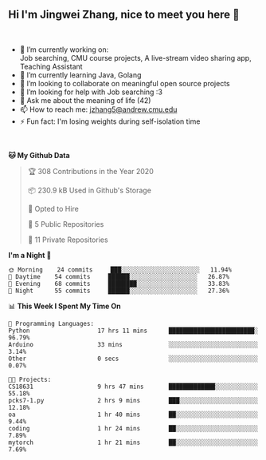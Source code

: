 Hi I'm Jingwei Zhang, nice to meet you here 👋
---
<br>


- 🔭 I’m currently working on: <br>
    Job searching, CMU course projects, A live-stream video sharing app, Teaching Assistant
- 🌱 I’m currently learning Java, Golang
- 👯 I’m looking to collaborate on meaningful open source projects
- 🤔 I’m looking for help with Job searching :3
- 💬 Ask me about the meaning of life (42)
- 📫 How to reach me: jzhang5@andrew.cmu.edu
- ⚡ Fun fact: I'm losing weights during self-isolation time
<br>


<!--START_SECTION:waka-->
**🐱 My Github Data** 

> 🏆 308 Contributions in the Year 2020
 > 
> 📦 230.9 kB Used in Github's Storage 
 > 
> 💼 Opted to Hire
 > 
> 📜 5 Public Repositories
 > 
> 🔑 11 Private Repositories 

**I'm a Night 🦉** 

```text
🌞 Morning    24 commits     ███░░░░░░░░░░░░░░░░░░░░░░   11.94% 
🌆 Daytime    54 commits     ██████░░░░░░░░░░░░░░░░░░░   26.87% 
🌃 Evening    68 commits     ████████░░░░░░░░░░░░░░░░░   33.83% 
🌙 Night      55 commits     ██████░░░░░░░░░░░░░░░░░░░   27.36%

```


📊 **This Week I Spent My Time On** 

```text
💬 Programming Languages: 
Python                   17 hrs 11 mins      ████████████████████████░   96.79% 
Arduino                  33 mins             ░░░░░░░░░░░░░░░░░░░░░░░░░   3.14% 
Other                    0 secs              ░░░░░░░░░░░░░░░░░░░░░░░░░   0.07%

🐱‍💻 Projects: 
CS18631                  9 hrs 47 mins       █████████████░░░░░░░░░░░░   55.18% 
pcks7-1.py               2 hrs 9 mins        ███░░░░░░░░░░░░░░░░░░░░░░   12.18% 
oa                       1 hr 40 mins        ██░░░░░░░░░░░░░░░░░░░░░░░   9.44% 
coding                   1 hr 24 mins        ██░░░░░░░░░░░░░░░░░░░░░░░   7.89% 
mytorch                  1 hr 21 mins        ██░░░░░░░░░░░░░░░░░░░░░░░   7.69%

```


<!--END_SECTION:waka-->
